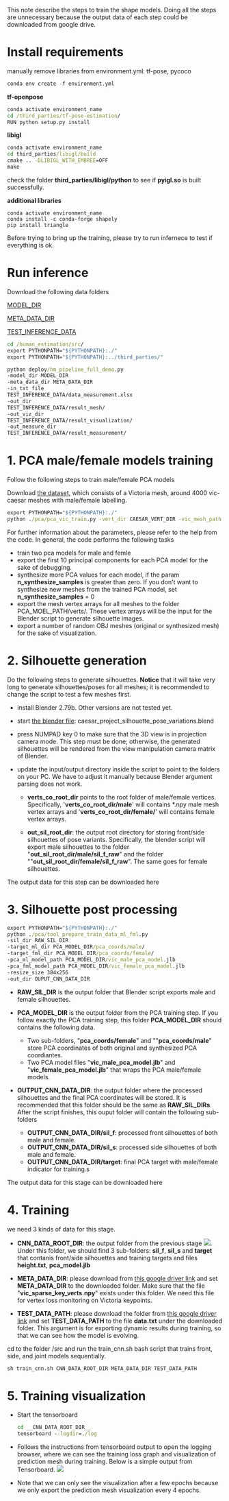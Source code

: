 This note describe the steps to train the shape models. Doing all the steps are unnecessary because the output data of each step could be downloaded from google drive.

# Install requirements

manually remove libraries from environment.yml: tf-pose, pycoco

```python
conda env create -f environment.yml
```

__tf-openpose__
```bat
conda activate environment_name
cd /third_parties/tf-pose-estimation/
RUN python setup.py install
```
__libigl__
```bat
conda activate environment_name
cd third_parties/libigl/build
cmake .. -DLIBIGL_WITH_EMBREE=OFF
make
```
check the folder **third_parties/libigl/python** to see if **pyigl.so** is built successfully.

__additional libraries__
```
conda activate environment_name
conda install -c conda-forge shapely
pip install triangle
```

Before trying to bring up the training, please try to run infernece to test if everything is ok.

# Run inference

Download the following data folders

[MODEL_DIR](https://drive.google.com/open?id=1DodUpuB2jQVyft2actWVWASY5adJtLXE)

[META_DATA_DIR](https://drive.google.com/open?id=1ZeY6ymkUFzuKW0gBoXTcPHblvpIOVlbr)

[TEST_INFERENCE_DATA](https://drive.google.com/open?id=1k6H-gYbKx-qX90PHs1s-YvUOhndFvLgt)

```bat
cd /human_estimation/src/
export PYTHONPATH="${PYTHONPATH}:./"
export PYTHONPATH="${PYTHONPATH}:../third_parties/"

python deploy/hm_pipeline_full_demo.py
-model_dir MODEL_DIR
-meta_data_dir META_DATA_DIR
-in_txt_file
TEST_INFERENCE_DATA/data_measurement.xlsx
-out_dir
TEST_INFERENCE_DATA/result_mesh/
-out_viz_dir
TEST_INFERENCE_DATA/result_visualization/
-out_measure_dir
TEST_INFERENCE_DATA/result_measurement/
```


# 1. PCA male/female models training

Follow the following steps to train male/female PCA models

Download [the dataset](https://drive.google.com/open?id=1dxneLcuc3m32EAgW_UjPv539pmX5ymVG), which consists of a Victoria mesh, around 4000 vic-caesar meshes with male/female labelling.

```bat
export PYTHONPATH="${PYTHONPATH}:./"
python ./pca/pca_vic_train.py -vert_dir CAESAR_VERT_DIR -vic_mesh_path VIC_OBJ_PATH -female_names_file TXT_FEMALE_NAMES_PATH -out_dir OUTPUT_DIR -n_synthesize_samples 0
```

For further information about the parameters, please refer to the help from the code. In general, the code performs the following tasks
- train two pca models for male and femle
- export the first 10 principal components for each PCA model for the sake of debugging.
- synthesize more PCA values for each model, if the param __n_synthesize_samples__ is greater than zero. If you don't want to synthesize new meshes from the trained PCA model, set  __n_synthesize_samples__ = 0
- export the mesh vertex arrays for all meshes to the folder PCA_MOEL_PATH/verts/. These vertex arrays will be the input for the Blender script to generate silhouette images.
- export a number of random OBJ meshes (original or synthesized mesh) for the sake of visualization.

# 2. Silhouette generation
Do the following steps to generate silhouettes. __Notice__ that it will take very long to generate silhouettes/poses for all meshes; it is recommended to  change the script to test a few meshes first.

 - install Blender 2.79b. Other versions are not tested yet.
 - start [the blender file](https://drive.google.com/open?id=1m1O43Qmq3-4DVdJ7hJyyD251Lf8FkOKa): caesar_project_silhouette_pose_variations.blend

 - press NUMPAD key 0 to make sure that the 3D view is in projection camera mode. This step must be done; otherwise, the generated silhouettes will be rendered from the view manipulation camera matrix of Blender.

 - update the input/output directory inside the script to point to the folders on your PC. We have to adjust it manually because Blender argument parsing does not work.

    - __verts_co_root_dir__ points to the root folder of male/female vertices. Specifically, '__verts_co_root_dir/male__' will contains *.npy male mesh vertex arrays and '__verts_co_root_dir/female/__' will contains female vertex arrays.

    - __out_sil_root_dir__: the output root directory for storing front/side silhouettes of pose variants. Specifically, the blender script will export male silhouettes to the folder "__out_sil_root_dir/male/sil_f_raw__" and the folder ""__out_sil_root_dir/female/sil_f_raw__". The same goes for female silhouettes.

The output data for this step can be downloaded here

# 3. Silhouette post processing

```bat
export PYTHONPATH="${PYTHONPATH}:./"
python ./pca/tool_prepare_train_data_ml_fml.py
-sil_dir RAW_SIL_DIR
-target_ml_dir PCA_MODEL_DIR/pca_coords/male/
-target_fml_dir PCA_MODEL_DIR/pca_coords/female/
-pca_ml_model_path PCA_MODEL_DIR/vic_male_pca_model.jlb
-pca_fml_model_path PCA_MODEL_DIR/vic_female_pca_model.jlb
-resize_size 384x256
-out_dir OUPUT_CNN_DATA_DIR
```
- __RAW_SIL_DIR__ is the output folder that Blender script exports male and female silhouettes.
- __PCA_MODEL_DIR__ is the output folder from the PCA training step. If you follow exactly the PCA training step, this folder __PCA_MODEL_DIR__ should contains the following data.
  - Two sub-folders, "__pca_coords/female__" and ""__pca_coords/male__"  store PCA coordinates of both original and synthesized PCA coordiantes.
  - Two PCA model files "__vic_male_pca_model.jlb__" and "__vic_female_pca_model.jlb__"  that wraps the PCA male/female models.

- __OUTPUT_CNN_DATA_DIR__: the output folder where the processed silhouettes and the final PCA coordinates will be stored. It is recommended that this folder should be the same as __RAW_SIL_DIRs__. After the script finishes, this ouput folder will contain the following sub-folders
  - __OUTPUT_CNN_DATA_DIR/sil_f__: processed front silhouettes of both male and female.
  - __OUTPUT_CNN_DATA_DIR/sil_s__: processed side silhouettes of both male and female.
  - __OUTPUT_CNN_DATA_DIR/target__:  final PCA target with male/female indicator for training.s

The output data for this stage can be downloaded here

# 4. Training
we need 3 kinds of data for this stage.

- __CNN_DATA_ROOT_DIR__: the output folder from the previous stage ![](#Silhouette-post-processing). Under this folder, we should find 3 sub-folders: __sil_f__, __sil_s__ and __target__ that contanis front/side silhouettes and training targets and files __height.txt__, __pca_model.jlb__

- __META_DATA_DIR__: please download from [this google driver link](https://drive.google.com/drive/folders/1ZeY6ymkUFzuKW0gBoXTcPHblvpIOVlbr) and set  __META_DATA_DIR__ to the downloaded folder. Make sure that the file "__vic_sparse_key_verts.npy__" exists under this folder. We need this file for vertex loss monitoring on Victoria keypoints.

- __TEST_DATA_PATH__: please download the folder from [this google driver link](https://drive.google.com/open?id=1LbT9OoEmvQtBEO8-qc69XqcHFdl9PCda) and set __TEST_DATA_PATH__ to the file __data.txt__ under the downloaded folder. This argument is for exporting dynamic results during training, so that we can see how the model is evolving.

cd to the folder /src and run the train_cnn.sh bash script that trains front, side, and joint models sequentially.

```bat
sh train_cnn.sh CNN_DATA_ROOT_DIR META_DATA_DIR TEST_DATA_PATH
```

# 5. Training visualization
- Start the tensorboard
    ```bat
    cd __CNN_DATA_ROOT_DIR__
    tensorboard --logdir=./log
    ```
- Follows the instructions from tensorboard output to open the logging browser, where we can see the training loss graph and visualization of prediction mesh during training. Below is a simple output from Tensorboard.
![](images/.cnn_pipeline_instruction_images/a4c73c6e.png)

- Note that we can only see the visualization after a few epochs because we only export the prediction mesh visualization every 4 epochs.
